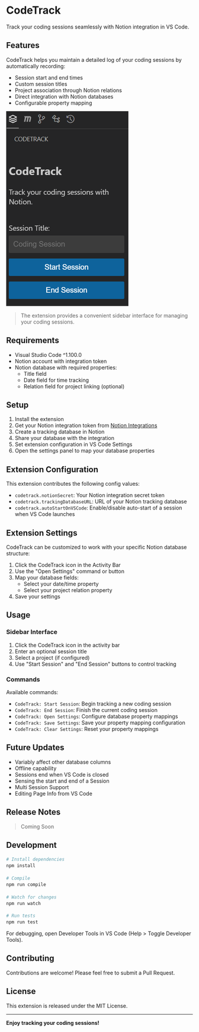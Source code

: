 # CodeTrack

Track your coding sessions seamlessly with Notion integration in VS Code.

## Features

CodeTrack helps you maintain a detailed log of your coding sessions by automatically recording:

- Session start and end times
- Custom session titles
- Project association through Notion relations
- Direct integration with Notion databases
- Configurable property mapping

![CodeTrack Sidebar](resources/sidebar.png)

> The extension provides a convenient sidebar interface for managing your coding sessions.

## Requirements

- Visual Studio Code ^1.100.0
- Notion account with integration token
- Notion database with required properties:
  - Title field
  - Date field for time tracking
  - Relation field for project linking (optional)

## Setup

1. Install the extension
2. Get your Notion integration token from [Notion Integrations](https://www.notion.so/my-integrations)
3. Create a tracking database in Notion
4. Share your database with the integration
5. Set extension configuration in VS Code Settings
6. Open the settings panel to map your database properties

## Extension Configuration

This extension contributes the following config values:

* `codetrack.notionSecret`: Your Notion integration secret token
* `codetrack.trackingDatabaseURL`: URL of your Notion tracking database
* `codetrack.autoStartOnVSCode`: Enable/disable auto-start of a session when VS Code launches

## Extension Settings

CodeTrack can be customized to work with your specific Notion database structure:

1. Click the CodeTrack icon in the Activity Bar
2. Use the "Open Settings" command or button
3. Map your database fields:
   - Select your date/time property
   - Select your project relation property
4. Save your settings

## Usage

### Sidebar Interface

1. Click the CodeTrack icon in the activity bar
2. Enter an optional session title
3. Select a project (if configured)
4. Use "Start Session" and "End Session" buttons to control tracking

### Commands

Available commands:
- `CodeTrack: Start Session`: Begin tracking a new coding session
- `CodeTrack: End Session`: Finish the current coding session
- `CodeTrack: Open Settings`: Configure database property mappings
- `CodeTrack: Save Settings`: Save your property mapping configuration
- `CodeTrack: Clear Settings`: Reset your property mappings

## Future Updates

- Variably affect other database columns
- Offline capability
- Sessions end when VS Code is closed
- Sensing the start and end of a Session
- Multi Session Support
- Editing Page Info from VS Code

## Release Notes

> Coming Soon

## Development

```bash
# Install dependencies
npm install

# Compile
npm run compile

# Watch for changes
npm run watch

# Run tests
npm run test
```

For debugging, open Developer Tools in VS Code (Help > Toggle Developer Tools).

## Contributing

Contributions are welcome! Please feel free to submit a Pull Request.

## License

This extension is released under the MIT License.

---

**Enjoy tracking your coding sessions!**